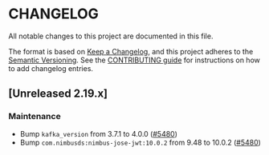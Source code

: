 # CHANGELOG
All notable changes to this project are documented in this file.

The format is based on [Keep a Changelog](https://keepachangelog.com/en/1.0.0/), and this project adheres to the [Semantic Versioning](https://semver.org/spec/v2.0.0.html). See the [CONTRIBUTING guide](./CONTRIBUTING.md#Changelog) for instructions on how to add changelog entries.

## [Unreleased 2.19.x]

### Maintenance
- Bump `kafka_version` from 3.7.1 to 4.0.0 ([#5480](https://github.com/opensearch-project/security/pull/5480))
- Bump `com.nimbusds:nimbus-jose-jwt:10.0.2` from 9.48 to 10.0.2 ([#5480](https://github.com/opensearch-project/security/pull/5480))
